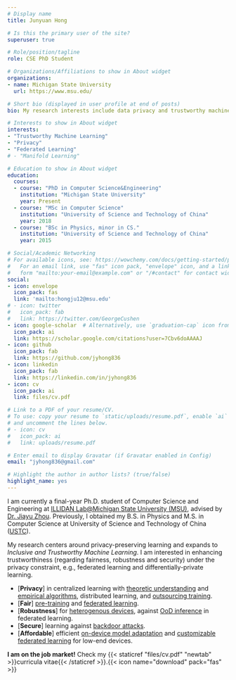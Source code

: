 ```yaml
---
# Display name
title: Junyuan Hong

# Is this the primary user of the site?
superuser: true

# Role/position/tagline
role: CSE PhD Student

# Organizations/Affiliations to show in About widget
organizations:
- name: Michigan State University
  url: https://www.msu.edu/

# Short bio (displayed in user profile at end of posts)
bio: My research interests include data privacy and trustworthy machine learning.

# Interests to show in About widget
interests:
- "Trustworthy Machine Learning"
- "Privacy"
- "Federated Learning"
# - "Manifold Learning"

# Education to show in About widget
education:
  courses:
  - course: "PhD in Computer Science&Engineering"
    institution: "Michigan State University"
    year: Present
  - course: "MSc in Computer Science"
    institution: "University of Science and Technology of China"
    year: 2018
  - course: "BSc in Physics, minor in CS."
    institution: "University of Science and Technology of China"
    year: 2015

# Social/Academic Networking
# For available icons, see: https://wowchemy.com/docs/getting-started/page-builder/#icons
#   For an email link, use "fas" icon pack, "envelope" icon, and a link in the
#   form "mailto:your-email@example.com" or "/#contact" for contact widget.
social:
- icon: envelope
  icon_pack: fas
  link: 'mailto:hongju12@msu.edu'
# - icon: twitter
#   icon_pack: fab
#   link: https://twitter.com/GeorgeCushen
- icon: google-scholar  # Alternatively, use `graduation-cap` icon from fas icon_pack
  icon_pack: ai
  link: https://scholar.google.com/citations?user=7Cbv6doAAAAJ
- icon: github
  icon_pack: fab
  link: https://github.com/jyhong836
- icon: linkedin
  icon_pack: fab
  link: https://linkedin.com/in/jyhong836
- icon: cv
  icon_pack: ai
  link: files/cv.pdf

# Link to a PDF of your resume/CV.
# To use: copy your resume to `static/uploads/resume.pdf`, enable `ai` icons in `params.toml`, 
# and uncomment the lines below.
# - icon: cv
#   icon_pack: ai
#   link: uploads/resume.pdf

# Enter email to display Gravatar (if Gravatar enabled in Config)
email: "jyhong836@gmail.com"

# Highlight the author in author lists? (true/false)
highlight_name: yes
---
```


I am currently a final-year Ph.D. student of Computer Science and Engineering at [ILLIDAN Lab@Michigan State University (MSU)](https://illidanlab.github.io), advised by [Dr. Jiayu Zhou](https://jiayuzhou.github.io/). Previously, I obtained my B.S. in Physics and M.S. in Computer Science at University of Science and Technology of China ([USTC](https://ustc.edu.cn/)).

My research centers around privacy-preserving learning and expands to *Inclusive and Trustworthy Machine Learning*. I am interested in enhancing trustworthiness (regarding fairness, robustness and security) under the privacy constraint, e.g., federated learning and differentially-private learning.
* [**Privacy**] in centralized learning with [theoretic understanding](/publication/ondynamic) and [empirical algorithms](/publication/learn2protect), distributed learning, and [outsourcing training](/publication/ecos).
* [**Fair**] [pre-training](/publication/faircl2022) and [federated learning](/publication/fade2021kdd).
* [**Robustness**] for [heterogenous devices](/publication/frp2023), against [OoD inference](/publication/foster2023) in federated learning.
* [**Secure**] learning against [backdoor attacks](/publication/trap_backdoor).
* [**Affordable**] efficient [on-device model adaptation](/publication/mecta2023) and [customizable federated learning](/publication/split_mix) for low-end devices.

**I am on the job market!** Check my {{< staticref "files/cv.pdf" "newtab" >}}curricula vitae{{< /staticref >}}.{{< icon name="download" pack="fas" >}}
